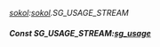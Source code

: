 _[sokol](../../modules/sokol/sokol-module.md):[sokol](../../modules/sokol/sokol-module.md).SG\_USAGE\_STREAM_
##### Const SG\_USAGE\_STREAM:[sg_usage](../../modules/sokol/sokol-sg_usage.md)

